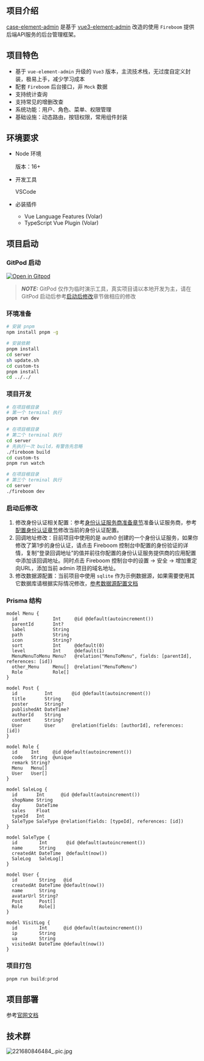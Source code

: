 ## 项目介绍

[case-element-admin](https://github.com/fireboomio/case-element-admin) 是基于 [vue3-element-admin](https://gitee.com/youlaiorg/vue3-element-admin) 改造的使用 `Fireboom` 提供后端API服务的后台管理框架。

## 项目特色

- 基于 `vue-element-admin` 升级的 `Vue3` 版本，主流技术栈，无过度自定义封装，极易上手，减少学习成本
- 配套 `Fireboom` 后台接口，非 `Mock` 数据
- 支持统计查询
- 支持常见的增删改查
- 系统功能：用户、角色、菜单、权限管理
- 基础设施：动态路由，按钮权限，常用组件封装

## 环境要求

- Node 环境

  版本：16+

- 开发工具

  VSCode

- 必装插件

  - Vue Language Features (Volar)
  - TypeScript Vue Plugin (Volar)

## 项目启动

### GitPod 启动
[![Open in Gitpod](https://gitpod.io/button/open-in-gitpod.svg)](https://gitpod.io/#https://github.com/fireboomio/case-element-admin)

> **_NOTE:_** GitPod 仅作为临时演示工具，真实项目请以本地开发为主，请在 GitPod 启动后参考[启动后修改](#启动后修改)章节做相应的修改

### 环境准备
```bash
# 安装 pnpm
npm install pnpm -g

# 安装依赖
pnpm install
cd server
sh update.sh
cd custom-ts
pnpm install
cd ../../
```

### 项目开发

```bash
# 在项目根目录
# 第一个 terminal 执行
pnpm run dev

# 在项目根目录
# 第二个 terminal 执行
cd server
# 先执行一次 build，有警告先忽略
./fireboom build
cd custom-ts
pnpm run watch

# 在项目根目录
# 第三个 terminal 执行
cd server
./fireboom dev
```

### 启动后修改

1. 修改身份认证相关配置：参考[身份认证服务商准备章节](https://ansons-organization.gitbook.io/product-manual/huan-jing-zhun-bei#shen-fen-ren-zheng-oidc)准备认证服务商，参考[配置身份认证章节](https://ansons-organization.gitbook.io/product-manual/kai-fa-wen-dang/yan-zheng-he-shou-quan/shen-fen-yan-zheng)修改当前的身份认证配置。
2. 回调地址修改：目前项目中使用的是 auth0 创建的一个身份认证服务，如果你修改了第1步的身份认证，请点击 Fireboom 控制台中配置的身份验证的详情，复制“登录回调地址”的值并前往你配置的身份认证服务提供商的应用配置中添加该回调地址。同时点击 Fireboom 控制台中的设置 -> 安全 -> 增加重定向URL，添加当前 admin 项目的域名地址。
3. 修改数据源配置：当前项目中使用 `sqlite` 作为示例数据源，如果需要使用其它数据库请根据实际情况修改，[参考数据源配置文档](https://ansons-organization.gitbook.io/product-manual/kai-fa-wen-dang/shu-ju-yuan/shu-ju-ku/shu-ju-ku-lian-jie)


### Prisma 结构

```prisma
model Menu {
  id             Int     @id @default(autoincrement())
  parentId       Int?
  label          String
  path           String
  icon           String?
  sort           Int     @default(0)
  level          Int     @default(1)
  MenuMenuToMenu Menu?   @relation("MenuToMenu", fields: [parentId], references: [id])
  other_Menu     Menu[]  @relation("MenuToMenu")
  Role           Role[]
}

model Post {
  id          Int       @id @default(autoincrement())
  title       String
  poster      String?
  publishedAt DateTime?
  authorId    String
  content     String?
  User        User      @relation(fields: [authorId], references: [id])
}

model Role {
  id     Int     @id @default(autoincrement())
  code   String  @unique
  remark String?
  Menu   Menu[]
  User   User[]
}

model SaleLog {
  id       Int      @id @default(autoincrement())
  shopName String
  day      DateTime
  sales    Float
  typeId   Int
  SaleType SaleType @relation(fields: [typeId], references: [id])
}

model SaleType {
  id        Int       @id @default(autoincrement())
  name      String
  createdAt DateTime  @default(now())
  SaleLog   SaleLog[]
}

model User {
  id        String   @id
  createdAt DateTime @default(now())
  name      String
  avatarUrl String?
  Post      Post[]
  Role      Role[]
}

model VisitLog {
  id        Int      @id @default(autoincrement())
  ip        String
  ua        String
  visitedAt DateTime @default(now())
}
```

### 项目打包

```bash
pnpm run build:prod
```

## 项目部署

参考[官网文档](https://ansons-organization.gitbook.io/product-manual/bu-shu-yun-wei/shou-dong-bu-shu)

## 技术群

![221680846484_.pic.jpg](https://s2.loli.net/2023/04/07/CxEp4Q6b52nKNBi.jpg)
